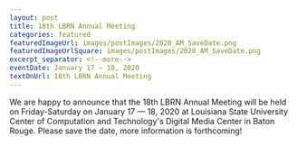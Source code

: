 ```yaml
--- 
layout: post
title: 18th LBRN Annual Meeting
categories: featured
featuredImageUrl: images/postImages/2020_AM_SaveDate.png
featuredImageUrlSquare: images/postImages/2020_AM_SaveDate.png
excerpt_separator: <!--more-->
eventDate: January 17 — 18, 2020
textOnUrl: 18th LBRN Annual Meeting
--- 
```

<p>We are happy to announce that the 18th LBRN Annual Meeting will be held on Friday-Saturday on January 17 — 18, 2020 at Louisiana State University Center of Computation and Technology's Digital Media Center in Baton Rouge. Please save the date, more information is forthcoming!
 